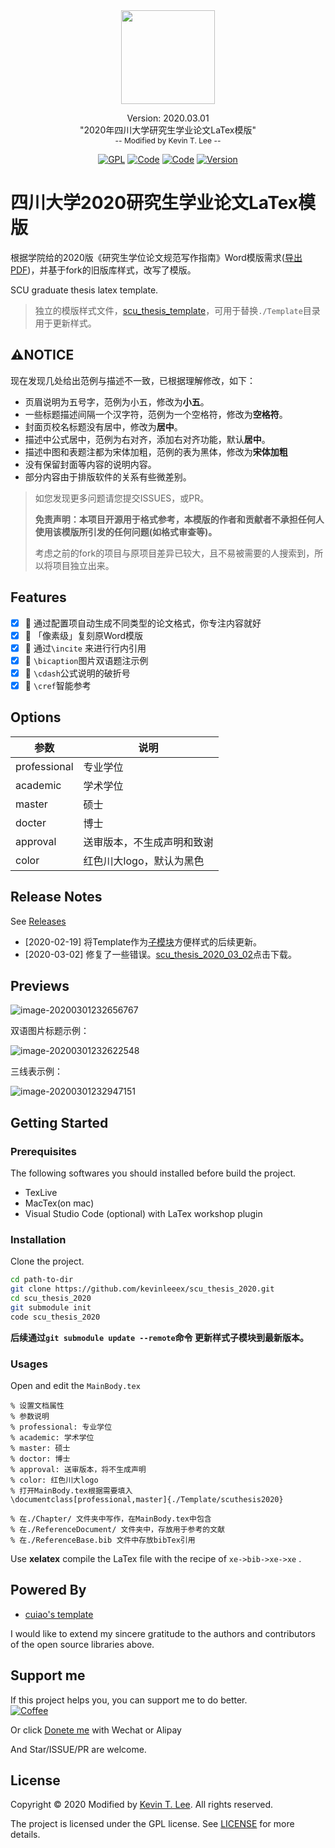 <div align="center"><img style="display:inline-block" width='150' src="./assets/icon.png"/><p>
    <span style="font-size: 14px">Version: 2020.03.01</span><br>
    <span>"2020年四川大学研究生学业论文LaTex模版"</span><br>
    <span style="font-size: 12px;color= #95dafc">-- Modified by <a>Kevin T. Lee</a> --</span>
    </p>
   <a href="./License"><img alt="GPL" src="https://img.shields.io/badge/LICENSE%20-GPL-green.svg?longCache=true&style=for-the-badge"></a>
        <a href="http://lidengju.com"><img alt="Code" src="https://img.shields.io/badge/Code%20with-Love-red.svg?longCache=true&style=for-the-badge"></a>
   <a href="http://lidengju.com"><img alt="Code" src="https://img.shields.io/badge/%E6%AD%A6%E6%B1%89%0A-%E5%8A%A0%E6%B2%B9-red.svg?longCache=true&style=for-the-badge"></a>
    <a href="https://github.com/kevinleeex/scu_thesis_2020"><img alt="Version" src="https://img.shields.io/badge/Version-2020.03.01-blue.svg?longCache=true&style=for-the-badge"></a>
</div>


# 四川大学2020研究生学业论文LaTex模版

根据学院给的2020版《研究生学位论文规范写作指南》Word模版需求([导出PDF](./Reference%20Document/1-3%20《研究生学位论文规范写作指南》.pdf))，并基于fork的旧版库样式，改写了模版。

SCU graduate thesis latex template.

> 独立的模版样式文件，[scu_thesis_template](https://github.com/kevinleeex/scu_thesis_template)，可用于替换```./Template```目录用于更新样式。

## :warning:NOTICE

现在发现几处给出范例与描述不一致，已根据理解修改，如下：

- 页眉说明为五号字，范例为小五，修改为**小五**。
- 一些标题描述间隔一个汉字符，范例为一个空格符，修改为**空格符**。
- 封面页校名标题没有居中，修改为**居中**。
- 描述中公式居中，范例为右对齐，添加右对齐功能，默认**居中**。
- 描述中图和表题注都为宋体加粗，范例的表为黑体，修改为**宋体加粗**
- 没有保留封面等内容的说明内容。
- 部分内容由于排版软件的关系有些微差别。

> 如您发现更多问题请您提交ISSUES，或PR。
>
> **免责声明：本项目开源用于格式参考，本模版的作者和贡献者不承担任何人使用该模版所引发的任何问题(如格式审查等)。**
>
> 考虑之前的fork的项目与原项目差异已较大，且不易被需要的人搜索到，所以将项目独立出来。

## Features

- [x] 🍞 通过配置项自动生成不同类型的论文格式，你专注内容就好
- [x] 🍔 「像素级」复刻原Word模版
- [x] 🧀  通过```\incite``` 来进行行内引用
- [x] 🍟 ```\bicaption```图片双语题注示例
- [x] 🍕 ```\cdash```公式说明的破折号
- [x] 🌮 ```\cref```智能参考

## Options

| 参数         | 说明                                                 |
| ------------ | ---------------------------------------------------- |
| professional | 专业学位                                             |
| academic     | 学术学位                                             |
| master       | 硕士                                                 |
| docter       | 博士                                                 |
| approval     | 送审版本，不生成声明和致谢                           |
| color        | 红色川大logo，默认为黑色                             |

## Release Notes

See [Releases](https://github.com/kevinleeex/scu_thesis_2020/releases)

- [2020-02-19] 将Template作为[子模块](https://github.com/kevinleeex/scu_thesis_template)方便样式的后续更新。 
- [2020-03-02] 修复了一些错误。[scu_thesis_2020_03_02](https://github.com/kevinleeex/scu_thesis_2020/releases/download/v2020.03.02/scu_thesis_2020_03_02.zip)点击下载。
## Previews
![image-20200301232656767](assets/image-20200301232656767.png)

双语图片标题示例：

![image-20200301232622548](assets/image-20200301232622548.png)

三线表示例：

![image-20200301232947151](assets/image-20200301232947151.png)

## Getting Started

### Prerequisites

The following softwares you should installed before build the project.

- TexLive
- MacTex(on mac)
- Visual Studio Code (optional) with LaTex workshop plugin

### Installation

Clone the project.

```bash
cd path-to-dir
git clone https://github.com/kevinleeex/scu_thesis_2020.git
cd scu_thesis_2020
git submodule init
code scu_thesis_2020
```

**后续通过```git submodule update --remote```命令 更新样式子模块到最新版本。**

### Usages

Open and edit the ```MainBody.tex```

```shell
% 设置文档属性
% 参数说明
% professional: 专业学位
% academic: 学术学位
% master: 硕士
% doctor: 博士
% approval: 送审版本，将不生成声明
% color: 红色川大logo
% 打开MainBody.tex根据需要填入
\documentclass[professional,master]{./Template/scuthesis2020}

% 在./Chapter/ 文件夹中写作，在MainBody.tex中包含
% 在./ReferenceDocument/ 文件夹中，存放用于参考的文献
% 在./ReferenceBase.bib 文件中存放bibTex引用
```

Use **xelatex** compile the LaTex file with the recipe of ```xe->bib->xe->xe``` .

## Powered By

- [cuiao's template](https://github.com/cuiao/SCU_ThesisDissertation_LaTeXTemplate)

I would like to extend my sincere gratitude to the authors and contributors of the open source libraries above.

## Support me

If this project helps you, you can support me to do better.  
<a href="https://paypal.me/kevinleeex"><img alt="Coffee" src="https://img.shields.io/badge/PayPal_me_a-Coffee-7A501E.svg?longCache=true&style=for-the-badge"></a>

Or click <a href="http://lidengju.com/donate">Donete me</a> with Wechat or Alipay

And Star/ISSUE/PR are welcome.

## License

Copyright © 2020 Modified by [Kevin T. Lee](http://lidengju.com). All rights reserved. 

The project is licensed under the GPL license. See [LICENSE](./License/) for more details.
